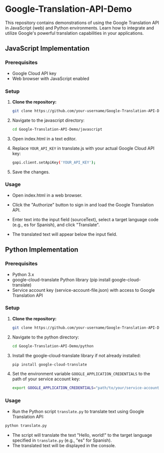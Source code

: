 # Google-Translation-API-Demo
This repository contains demonstrations of using the Google Translation API in JavaScript (web) and Python environments. Learn how to integrate and utilize Google's powerful translation capabilities in your applications.

## JavaScript Implementation

### Prerequisites
- Google Cloud API key
- Web browser with JavaScript enabled

### Setup
1. **Clone the repository:**
   ```bash
   git clone https://github.com/your-username/Google-Translation-API-Demo.git

2. Navigate to the javascript directory:
   ```bash
   cd Google-Translation-API-Demo/javascript

3. Open index.html in a text editor.

4. Replace `YOUR_API_KEY` in translate.js with your actual Google Cloud API key:
   ```bash
   gapi.client.setApiKey('YOUR_API_KEY');

5. Save the changes.

### Usage
- Open index.html in a web browser.

- Click the "Authorize" button to sign in and load the Google Translation API.

- Enter text into the input field (sourceText), select a target language code (e.g., es for Spanish), and click "Translate".

- The translated text will appear below the input field.

## Python Implementation

### Prerequisites

- Python 3.x
- google-cloud-translate Python library (pip install google-cloud-translate)
- Service account key (service-account-file.json) with access to Google Translation API

### Setup

1. **Clone the repository:**
   ```bash
   git clone https://github.com/your-username/Google-Translation-API-Demo.git

2. Navigate to the python directory:
   ```bash
   cd Google-Translation-API-Demo/python

3. Install the google-cloud-translate library if not already installed:
   ```bash
   pip install google-cloud-translate

4. Set the environment variable `GOOGLE_APPLICATION_CREDENTIALS` to the path of your service account key:
   ```bash
   export GOOGLE_APPLICATION_CREDENTIALS="path/to/your/service-account-file.json"

### Usage

- Run the Python script `translate.py` to translate text using Google Translation API:

```bash
python translate.py
```
- The script will translate the text "Hello, world!" to the target language specified in `translate.py` (e.g., "es" for Spanish).
- The translated text will be displayed in the console.

